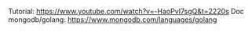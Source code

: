 Tutorial: https://www.youtube.com/watch?v=-HaoPvI7sgQ&t=2220s
Doc mongodb/golang: https://www.mongodb.com/languages/golang
